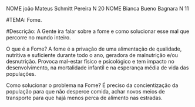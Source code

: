 NOME joão Mateus Schmitt Pereira N 20
NOME Bianca Bueno Bagnara N 11

#TEMA: Fome.

#Descrição: A Gente ira falar sobre a fome e como solucionar esse mal que percorre no mundo inteiro. 

O que é a Fome? A fome é a privação de uma alimentação de qualidade, nutritiva e suficiente durante todo o ano, geradora de malnutrição e/ou desnutrição. Provoca mal-estar físico e psicológico e tem impacto no desenvolvimento, na mortalidade infantil e na esperança média de vida das populações.

Como solucionar o problema na Fome?  É preciso da concientização da população para que não desperce comida, achar novos meios de transporte para que hajá menos perca de alimento nas estradas.
